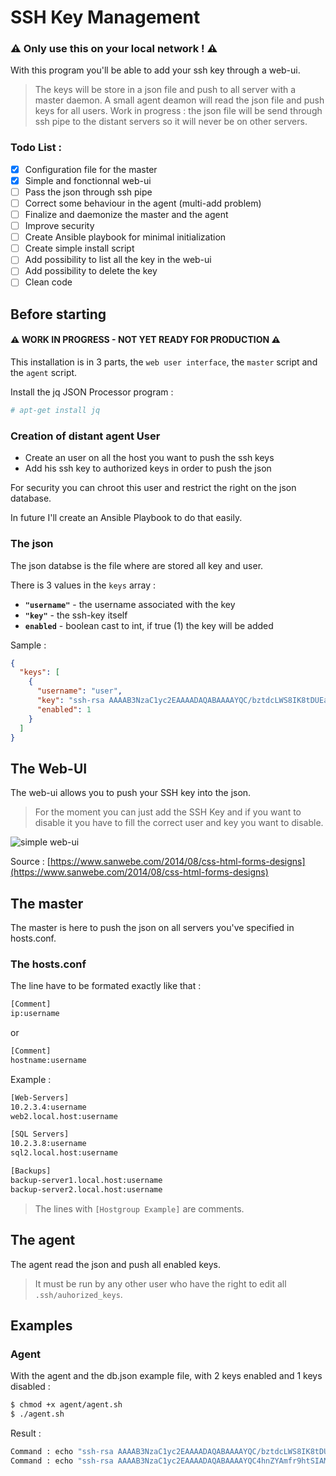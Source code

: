 # SSH Key Management

### :warning: Only use this on your local network ! :warning:

With this program you'll be able to add your ssh key through a web-ui. 

> The keys will be store in a json file and push to all server with a master daemon.
> A small agent deamon will read the json file and push keys for all users.
> Work in progress : the json file will be send through ssh pipe to the distant servers so it will never be on other servers.

### Todo List : 
- [x] Configuration file for the master
- [x] Simple and fonctionnal web-ui
- [ ] Pass the json through ssh pipe
- [ ] Correct some behaviour in the agent (multi-add problem)
- [ ] Finalize and daemonize the master and the agent
- [ ] Improve security
- [ ] Create Ansible playbook for minimal initialization
- [ ] Create simple install script
- [ ] Add possibility to list all the key in the web-ui
- [ ] Add possibility to delete the key
- [ ] Clean code

## Before starting

#### :warning: WORK IN PROGRESS - NOT YET READY FOR PRODUCTION :warning:

This installation is in 3 parts, the `web user interface`, the `master` script and the `agent` script.

Install the jq JSON Processor program :

```bash
# apt-get install jq
```
### Creation of distant agent User 

* Create an user on all the host you want to push the ssh keys
* Add his ssh key to authorized keys in order to push the json 

For security you can chroot this user and restrict the right on the json database.

In future I'll create an Ansible Playbook to do that easily.

### The json

The json databse is the file where are stored all key and user. 

There is 3 values in the `keys` array : 

- __`"username"`__ - the username associated with the key
- __`"key"`__ - the ssh-key itself
- __`enabled`__ - boolean cast to int, if true (1) the key will be added

Sample : 

```json
{
  "keys": [
    {
      "username": "user",
      "key": "ssh-rsa AAAAB3NzaC1yc2EAAAADAQABAAAAYQC/bztdcLWS8IK8tDUEaZRp+T/Vlohmni0f5FMs/1I4lCy8XSM96twyVXBo4ATYBFj61ET0CIGAzW81xDsOkWv3oKDlRzurU5TVc49KQEIjwv5DbpB6g2HznmM5oo8diDE= user@home",
      "enabled": 1
    }
  ]
}
```

## The Web-UI
The web-ui allows you to push your SSH key into the json. 

> For the moment you can just add the SSH Key and if you want to disable it you have to fill the correct user and key you want to disable.

![simple web-ui](http://image.prntscr.com/image/534723fa7a7642cc842ee6b3f37b8ab1.png)

Source : [https://www.sanwebe.com/2014/08/css-html-forms-designs](https://www.sanwebe.com/2014/08/css-html-forms-designs)

## The master

The master is here to push the json on all servers you've specified in hosts.conf.

### The hosts.conf

The line have to be formated exactly like that :

```bash
[Comment]
ip:username
```

or

```bash
[Comment]
hostname:username
```
Example : 

```bash
[Web-Servers]
10.2.3.4:username
web2.local.host:username

[SQL Servers]
10.2.3.8:username
sql2.local.host:username

[Backups]
backup-server1.local.host:username
backup-server2.local.host:username
```

> The lines with `[Hostgroup Example]` are comments.

## The agent

The agent read the json and push all enabled keys.

> It must be run by any other user who have the right to edit all `.ssh/auhorized_keys`.

## Examples

### Agent 

With the agent and the db.json example file, with 2 keys enabled and 1 keys disabled : 

```bash
$ chmod +x agent/agent.sh
$ ./agent.sh
```

Result : 

```bash
Command : echo "ssh-rsa AAAAB3NzaC1yc2EAAAADAQABAAAAYQC/bztdcLWS8IK8tDUEaZRp+T/Vlohmni0f5FMs/1I4lCy8XSM96twyVXBo4ATYBFj61ET0CIGAzW81xDsOkWv3oKDlRzurU5TVc49KQEIjwv5DbpB6g2HznmM5oo8diDE= user@home" >> /.ssh/authorized_keys
Command : echo "ssh-rsa AAAAB3NzaC1yc2EAAAADAQABAAAAYQC4hnZYAmfr9htSIAMRc1fan6se+mLdohiTIyC+CXQ4N2JHSjqaf8Fk9MLk8Y+l4Ziapfjj8cXIMZvbC+r63f+n/3MUwu8djKnaJdi1Kek5vCCXk6zVhPg2scdhqjnH0vs= user@laptop" >> /.ssh/authorized_keys
```